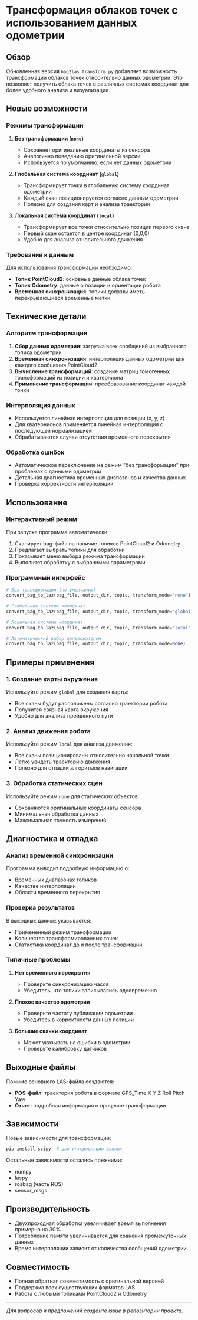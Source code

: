 # Трансформация облаков точек с использованием данных одометрии

## Обзор

Обновленная версия `bag2las_transform.py` добавляет возможность трансформации облаков точек относительно данных одометрии. Это позволяет получить облака точек в различных системах координат для более удобного анализа и визуализации.

## Новые возможности

### Режимы трансформации

1. **Без трансформации (`none`)**
   - Сохраняет оригинальные координаты из сенсора
   - Аналогично поведению оригинальной версии
   - Используется по умолчанию, если нет данных одометрии

2. **Глобальная система координат (`global`)**
   - Трансформирует точки в глобальную систему координат одометрии
   - Каждый скан позиционируется согласно данным одометрии
   - Полезно для создания карт и анализа траектории

3. **Локальная система координат (`local`)**
   - Трансформирует все точки относительно позиции первого скана
   - Первый скан остается в центре координат (0,0,0)
   - Удобно для анализа относительного движения

### Требования к данным

Для использования трансформации необходимо:

- **Топик PointCloud2**: основные данные облака точек
- **Топик Odometry**: данные о позиции и ориентации робота
- **Временная синхронизация**: топики должны иметь перекрывающиеся временные метки

## Технические детали

### Алгоритм трансформации

1. **Сбор данных одометрии**: загрузка всех сообщений из выбранного топика одометрии
2. **Временная синхронизация**: интерполяция данных одометрии для каждого сообщения PointCloud2
3. **Вычисление трансформаций**: создание матриц гомогенных трансформаций из позиции и кватерниона
4. **Применение трансформации**: преобразование координат каждой точки

### Интерполяция данных

- Используется линейная интерполяция для позиции (x, y, z)
- Для кватернионов применяется линейная интерполяция с последующей нормализацией
- Обрабатываются случаи отсутствия временного перекрытия

### Обработка ошибок

- Автоматическое переключение на режим "без трансформации" при проблемах с данными одометрии
- Детальная диагностика временных диапазонов и качества данных
- Проверка корректности интерполяции

## Использование

### Интерактивный режим

При запуске программа автоматически:
1. Сканирует bag-файл на наличие топиков PointCloud2 и Odometry
2. Предлагает выбрать топики для обработки
3. Показывает меню выбора режима трансформации
4. Выполняет обработку с выбранными параметрами

### Программный интерфейс

```python
# Без трансформации (по умолчанию)
convert_bag_to_laz(bag_file, output_dir, topic, transform_mode="none")

# Глобальная система координат
convert_bag_to_laz(bag_file, output_dir, topic, transform_mode="global")

# Локальная система координат
convert_bag_to_laz(bag_file, output_dir, topic, transform_mode="local")

# Автоматический выбор пользователем
convert_bag_to_laz(bag_file, output_dir, topic, transform_mode=None)
```

## Примеры применения

### 1. Создание карты окружения
Используйте режим `global` для создания карты:
- Все сканы будут расположены согласно траектории робота
- Получится связная карта окружения
- Удобно для анализа пройденного пути

### 2. Анализ движения робота
Используйте режим `local` для анализа движения:
- Все сканы позиционированы относительно начальной точки
- Легко увидеть траекторию движения
- Полезно для отладки алгоритмов навигации

### 3. Обработка статических сцен
Используйте режим `none` для статических объектов:
- Сохраняются оригинальные координаты сенсора
- Минимальная обработка данных
- Максимальная точность измерений

## Диагностика и отладка

### Анализ временной синхронизации

Программа выводит подробную информацию о:
- Временных диапазонах топиков
- Качестве интерполяции
- Области временного перекрытия

### Проверка результатов

В выходных данных указывается:
- Примененный режим трансформации
- Количество трансформированных точек
- Статистика координат до и после трансформации

### Типичные проблемы

1. **Нет временного перекрытия**
   - Проверьте синхронизацию часов
   - Убедитесь, что топики записывались одновременно

2. **Плохое качество одометрии**
   - Проверьте частоту публикации одометрии
   - Убедитесь в корректности данных позиции

3. **Большие скачки координат**
   - Может указывать на ошибки в одометрии
   - Проверьте калибровку датчиков

## Выходные файлы

Помимо основного LAS-файла создаются:
- **POS-файл**: траектория робота в формате GPS_Time X Y Z Roll Pitch Yaw
- **Отчет**: подробная информация о процессе трансформации

## Зависимости

Новые зависимости для трансформации:
```bash
pip install scipy  # для интерполяции данных
```

Остальные зависимости остались прежними:
- numpy
- laspy  
- rosbag (часть ROS)
- sensor_msgs

## Производительность

- Двухпроходная обработка увеличивает время выполнения примерно на 30%
- Потребление памяти увеличивается для хранения промежуточных данных
- Время интерполяции зависит от количества сообщений одометрии

## Совместимость

- Полная обратная совместимость с оригинальной версией
- Поддержка всех существующих форматов LAS
- Работа с любыми топиками PointCloud2 и Odometry

---

*Для вопросов и предложений создайте issue в репозитории проекта.*